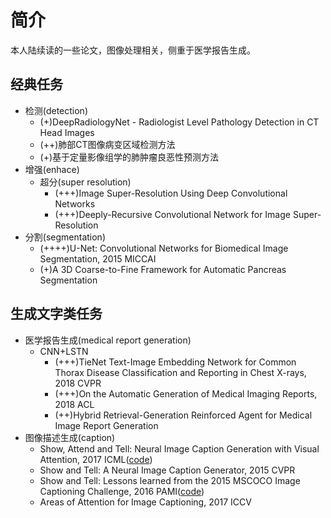 # 简介
本人陆续读的一些论文，图像处理相关，侧重于医学报告生成。

## 经典任务
* 检测(detection)
	* (+)DeepRadiologyNet - Radiologist Level Pathology Detection in CT Head Images
	* (++)肺部CT图像病变区域检测方法
	* (+)基于定量影像组学的肺肿瘤良恶性预测方法
* 增强(enhace)
	* 超分(super resolution)
		* (+++)Image Super-Resolution Using Deep Convolutional Networks
		* (+++)Deeply-Recursive Convolutional Network for Image Super-Resolution
* 分割(segmentation)
	* (++++)U-Net: Convolutional Networks for Biomedical Image Segmentation, 2015 MICCAI
	* (+)A 3D Coarse-to-Fine Framework for Automatic Pancreas Segmentation

## 生成文字类任务
* 医学报告生成(medical report generation)
	* CNN+LSTN
		* (+++)TieNet Text-Image Embedding Network for Common Thorax Disease Classification and Reporting in Chest X-rays, 2018 CVPR
		* (+++)On the Automatic Generation of Medical Imaging Reports, 2018 ACL
		* (++)Hybrid Retrieval-Generation Reinforced Agent for Medical Image Report Generation
* 图像描述生成(caption)
	* Show, Attend and Tell: Neural Image Caption Generation with Visual Attention, 2017 ICML([code](https://github.com/kelvinxu/arctic-captions))
	* Show and Tell: A Neural Image Caption Generator, 2015 CVPR
	* Show and Tell: Lessons learned from the 2015 MSCOCO Image Captioning Challenge, 2016 PAMI([code](https://github.com/tensorflow/models/tree/master/research/im2txt))
	* Areas of Attention for Image Captioning, 2017 ICCV
